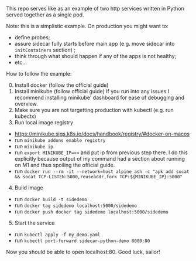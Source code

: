 This repo serves like as an example of two http services written in Python served together as a single pod.

Note: this is a simplistic example. 
On production you might want to:
- define probes;
- assure sidecar fully starts before main app (e.g. move sidecar into `initContainers` section) ;
- think through what should happen if any of the apps is not healthy;
- etc...


How to follow the example:

0) Install docker (follow the official guide)
1) Install minikube (follow official guide)
    If you run into any issues I recommend installing minikube' dashboard for ease of debugging and overview.
2) Make sure you are not targetting production with kubectl (e.g. run kubectx)
3) Run local image registry 
 - https://minikube.sigs.k8s.io/docs/handbook/registry/#docker-on-macos
 - run `minikube addons enable registry`
 - run `minikube ip`
 - run `export MINIKUBE_IP=<>` and put ip from previous step there. I do this explicitly because output of my command had a section about running on M1 and thus spoiling the official guide.
 - run `docker run --rm -it --network=host alpine ash -c "apk add socat && socat TCP-LISTEN:5000,reuseaddr,fork TCP:${MINIKUBE_IP}:5000"`
4) Build image
- run `docker build -t sidedemo .`
- run `docker tag sidedemo localhost:5000/sidedemo`
- run `docker push docker tag sidedemo localhost:5000/sidedemo`
5) Start the service
- run `kubectl apply -f my_demo.yaml`
- run `kubectl port-forward sidecar-python-demo 8080:80`

Now you should be able to open localhost:80. 
Good luck, sailor!

